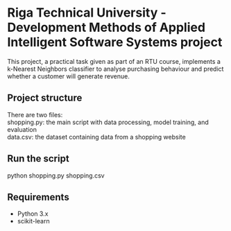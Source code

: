 # Riga Technical University - Development Methods of Applied Intelligent Software Systems project
This project, a practical task given as part of an RTU course, implements a k-Nearest Neighbors classifier to analyse purchasing behaviour and predict whether a customer will generate revenue. 


## Project structure 
There are two files:  
shopping.py: the main script with data processing, model training, and evaluation   
data.csv: the dataset containing data from a shopping website  


## Run the script
python shopping.py shopping.csv


## Requirements
- Python 3.x
- scikit-learn

